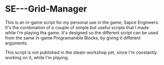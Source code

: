 # SE---Grid-Manager

This is an in-game script for my personal use in the game, Sapce Engineers. It's the combination of a couple of simple but useful scripts that I made while I'm playing tha game. It's designed so the different script can be used from the same in-game Programamble Blocks, by giving it different arguments.

This script is not published in the steam workshop yet, since I'm constantly working on it, while I'm playing.
